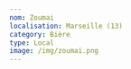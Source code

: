 ```yaml
---
nom: Zoumai
localisation: Marseille (13)
category: Bière
type: Local
image: /img/zoumai.png
---
```

